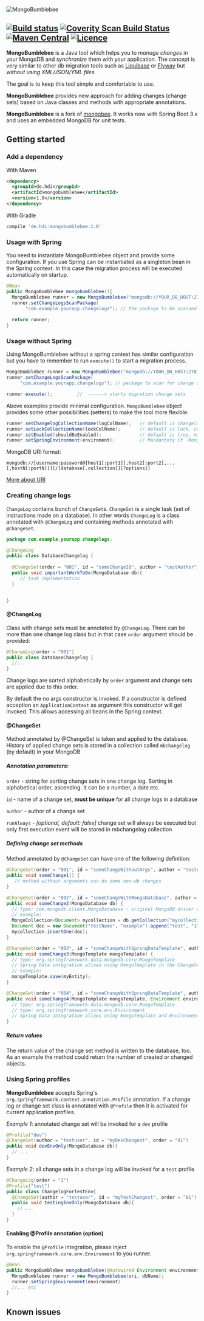 ![MongoBumblebee](https://github.com/hdisysteme/MongoBumblebee/blob/main/misc/mongobumblebee_min.png)

[![Build status](https://github.com/hdisysteme/MongoBumblebee/actions/workflows/maven.yml/badge.svg)](https://github.com/hdisysteme/MongoBumblebee/actions/workflows/maven.yml) [![Coverity Scan Build Status](https://scan.coverity.com/projects/2721/badge.svg)](https://scan.coverity.com/projects/2721) [![Maven Central](https://maven-badges.herokuapp.com/maven-central/de.hdi/mongobumblebee/badge.svg)](https://maven-badges.herokuapp.com/maven-central/de.hdi/mongobumblebee) [![Licence](https://img.shields.io/hexpm/l/plug.svg)](https://github.com/hdisysteme/MongoBumblebee/blob/main/LICENSE)
---


**MongoBumblebee** is a Java tool which helps you to *manage changes* in your MongoDB and *synchronize* them with your application.
The concept is very similar to other db migration tools such as [Liquibase](http://www.liquibase.org) or [Flyway](http://flywaydb.org) but *without using XML/JSON/YML files*.

The goal is to keep this tool simple and comfortable to use.

**MongoBumblebee** provides new approach for adding changes (change sets) based on Java classes and methods with appropriate annotations.

**MongoBumblebee** is a fork of [mongobee](https://github.com/mongobee/mongobee). It works now with Spring Boot 3.x and uses an embedded MongoDB for unit tests.

## Getting started

### Add a dependency

With Maven
```xml
<dependency>
  <groupId>de.hdi</groupId>
  <artifactId>mongobumblebee</artifactId>
  <version>1.0</version>
</dependency>
```
With Gradle
```groovy
compile 'de.hdi:mongobumblebee:1.0'
```

### Usage with Spring

You need to instantiate MongoBumblebee object and provide some configuration.
If you use Spring can be instantiated as a singleton bean in the Spring context. 
In this case the migration process will be executed automatically on startup.

```java
@Bean
public MongoBumblebee mongobumblebee(){
  MongoBumblebee runner = new MongoBumblebee("mongodb://YOUR_DB_HOST:27017/", "DB_NAME");
  runner.setChangeLogsScanPackage(
       "com.example.yourapp.changelogs"); // the package to be scanned for change sets
  
  return runner;
}
```


### Usage without Spring
Using MongoBumblebee without a spring context has similar configuration but you have to remember to run `execute()` to start a migration process.

```java
MongoBumblebee runner = new MongoBumblebee("mongodb://YOUR_DB_HOST:27017/", "DB_NAME");
runner.setChangeLogsScanPackage(
     "com.example.yourapp.changelogs"); // package to scan for change sets

runner.execute();         //  ------> starts migration change sets
```

Above examples provide minimal configuration. `MongoBumblebee` object provides some other possibilities (setters) to make the tool more flexible:

```java
runner.setChangelogCollectionName(logColName);   // default is changelog, collection with applied change sets
runner.setLockCollectionName(lockColName);       // default is lock, collection used during migration process
runner.setEnabled(shouldBeEnabled);              // default is true, migration won't start if set to false
runner.setSpringEnvironment(enviroment);         // Mandantory if `MongoBumblebee` should work with profiles
```

MongoDB URI format:
```
mongodb://[username:password@]host1[:port1][,host2[:port2],...[,hostN[:portN]]][/[database[.collection]][?options]]
```
[More about URI](http://mongodb.github.io/mongo-java-driver/3.5/javadoc/)


### Creating change logs

`ChangeLog` contains bunch of `ChangeSet`s. `ChangeSet` is a single task (set of instructions made on a database). In other words `ChangeLog` is a class annotated with `@ChangeLog` and containing methods annotated with `@ChangeSet`.

```java 
package com.example.yourapp.changelogs;

@ChangeLog
public class DatabaseChangelog {
  
  @ChangeSet(order = "001", id = "someChangeId", author = "testAuthor")
  public void importantWorkToDo(MongoDatabase db){
     // task implementation
  }


}
```
#### @ChangeLog

Class with change sets must be annotated by `@ChangeLog`. There can be more than one change log class but in that case `order` argument should be provided:

```java
@ChangeLog(order = "001")
public class DatabaseChangelog {
  //...
}
```
Change logs are sorted alphabetically by `order` argument and change sets are applied due to this order.

By default the no args constructor is invoked. If a constructor is defined acception an `ApplicationContext` as argument this constructor will get invoked. This allows accessing all beans in the Spring context.

#### @ChangeSet

Method annotated by @ChangeSet is taken and applied to the database. History of applied change sets is stored in a collection called `mbchangelog` (by default) in your MongoDB

##### Annotation parameters:

`order` - string for sorting change sets in one change log. Sorting in alphabetical order, ascending. It can be a number, a date etc.

`id` - name of a change set, **must be unique** for all change logs in a database

`author` - author of a change set

`runAlways` - _[optional, default: false]_ change set will always be executed but only first execution event will be stored in mbchangelog collection

##### Defining change set methods
Method annotated by `@ChangeSet` can have one of the following definition:

```java
@ChangeSet(order = "001", id = "someChangeWithoutArgs", author = "testAuthor")
public void someChange1() {
   // method without arguments can do some non-db changes
}

@ChangeSet(order = "002", id = "someChangeWithMongoDatabase", author = "testAuthor")
public void someChange2(MongoDatabase db) {
  // type: com.mongodb.client.MongoDatabase : original MongoDB driver v. 3.x, operations allowed by driver are possible
  // example: 
  MongoCollection<Document> mycollection = db.getCollection("mycollection");
  Document doc = new Document("testName", "example").append("test", "1");
  mycollection.insertOne(doc);
}

@ChangeSet(order = "003", id = "someChangeWithSpringDataTemplate", author = "testAuthor")
public void someChange3(MongoTemplate mongoTemplate) {
  // type: org.springframework.data.mongodb.core.MongoTemplate
  // Spring Data integration allows using MongoTemplate in the ChangeSet
  // example:
  mongoTemplate.save(myEntity);
}

@ChangeSet(order = "004", id = "someChangeWithSpringDataTemplate", author = "testAuthor")
public void someChange4(MongoTemplate mongoTemplate, Environment environment) {
  // type: org.springframework.data.mongodb.core.MongoTemplate
  // type: org.springframework.core.env.Environment
  // Spring Data integration allows using MongoTemplate and Environment in the ChangeSet
}
```

##### Return values

The return value of the change set method is written to the database, too. As an example the method could return the number of created or changed objects.

### Using Spring profiles
     
**MongoBumblebee** accepts Spring's `org.springframework.context.annotation.Profile` annotation. If a change log or change set class is annotated  with `@Profile` then it is activated for current application profiles.

_Example 1_: annotated change set will be invoked for a `dev` profile
```java
@Profile("dev")
@ChangeSet(author = "testuser", id = "myDevChangest", order = "01")
public void devEnvOnly(MongoDatabase db){
  // ...
}
```
_Example 2_: all change sets in a change log will be invoked for a `test` profile
```java
@ChangeLog(order = "1")
@Profile("test")
public class ChangelogForTestEnv{
  @ChangeSet(author = "testuser", id = "myTestChangest", order = "01")
  public void testingEnvOnly(MongoDatabase db){
    // ...
  } 
}
```

#### Enabling @Profile annotation (option)
      
To enable the `@Profile` integration, please inject `org.springframework.core.env.Environment` to you runner.

```java      
@Bean 
public MongoBumblebee mongobumblebee(@Autowired Environment environment) {
  MongoBumblebee runner = new MongoBumblebee(uri, dbName);
  runner.setSpringEnvironment(environment)
  //... etc
}
```

## Known issues

